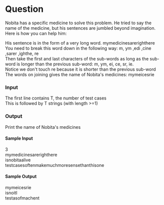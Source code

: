 # Question

Nobita has a specific medicine to solve this problem. He tried to say the name of the medicine, but his sentences are jumbled beyond imagination.  
Here is how you can help him:

His sentence is in the form of a very long word. mymedicinesarerighthere  
You need to break this word down in the following way: m, ym ,edi ,cine ,sarer ,ighthe, re  
Then take the first and last characters of the sub-words as long as the sub-word is longer than the previous sub-word: m, ym, ei, ce, sr, ie.  
Notice we don't touch re because it is shorter than the previous sub-word  
The words on joining gives the name of Nobita's medicines: mymeicesrie  

### Input

The first line contains T, the number of test cases  
This is followed by T strings (with length >=1)  

### Output

Print the name of Nobita's medicines

#### Sample Input

3  
mymedicinesarerighthere  
isnobitaalive  
testcasesoftenmakemuchmoresensethanthisone

#### Sample Output

mymeicesrie  
isnoitl  
testasofmachent
